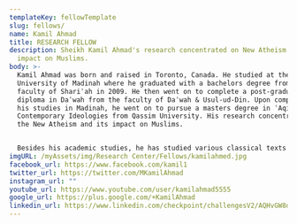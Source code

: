 ```yaml
---
templateKey: fellowTemplate
slug: fellows/
name: Kamil Ahmad
title: RESEARCH FELLOW
description: Sheikh Kamil Ahmad's research concentrated on New Atheism and its
  impact on Muslims.
body: >-
  Kamil Ahmad was born and raised in Toronto, Canada. He studied at the Islamic
  University of Madinah where he graduated with a bachelors degree from the
  faculty of Shariʿah in 2009. He then went on to complete a post-graduate
  diploma in Daʿwah from the faculty of Daʿwah & Usul-ud-Din. Upon completing
  his studies in Madinah, he went on to pursue a masters degree in ʿAqidah &
  Contemporary Ideologies from Qassim University. His research concentrated on
  the New Atheism and its impact on Muslims. 


  Besides his academic studies, he has studied various classical texts in different Islamic disciplines under several scholars during his stay in Saudi Arabia. Over the last decade, he has lectured in various countries and appeared on a number of satellite channels, including Peace TV and Huda TV. He has also been teaching for the Islamic Online University since 2010 where he currently serves as assistant professor for the MAIS (Masters in Islamic Studies) program.
imgURL: /myAssets/img/Research Center/Fellows/kamilahmed.jpg
facebook_url: https://www.facebook.com/kamil1
twitter_url: https://twitter.com/MKamilAhmad
instagram_url: ""
youtube_url: https://www.youtube.com/user/kamilahmad5555
google_url: https://plus.google.com/+KamilAhmad
linkedin_url: https://www.linkedin.com/checkpoint/challengesV2/AQHvGW8dNJmS4gAAAXNs67yc-sDYkHYJsnrEDVNyZ11xfSAfS0tIuEFmk-cAMtyjkMlDpWh9HFucK73_d53oRevy4Cejy1n5Rg
---
```

